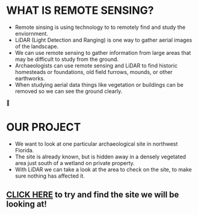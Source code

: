# WHAT IS REMOTE SENSING?
- Remote sinsing is using technology to to remotely find and study the enviornment.
- LiDAR (Light Detection and Ranging) is one way to gather aerial images of the landscape.
- We can use remote sensing to gather information from large areas that may be difficult to study from the ground.
- Archaeologists can use remote sensing and LiDAR to find historic homesteads or foundations, old field furrows, mounds, or other earthworks.
- When studying aerial data things like vegetation or buildings can be removed so we can see the ground clearly.

:sweet_potato:

# OUR PROJECT
- We want to look at one particular archaeological site in northwest Florida. 
- The site is already known, but is hidden away in a densely vegetated area just south of a wetland on private property. 
- With LiDAR we can take a look at the area to check on the site, to make sure nothing has affected it.

## [CLICK HERE](piercemoundmap.html) to try and find the site we will be looking at! 
